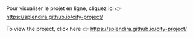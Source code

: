 Pour visualiser le projet en ligne, cliquez ici 👉 https://splendira.github.io/city-project/

To view the project, click here 👉 https://splendira.github.io/city-project/
